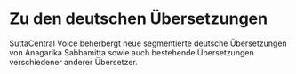# Zu den deutschen Übersetzungen
SuttaCentral Voice beherbergt neue segmentierte deutsche Übersetzungen von Anagarika Sabbamitta sowie auch bestehende Übersetzungen verschiedener anderer Übersetzer.
